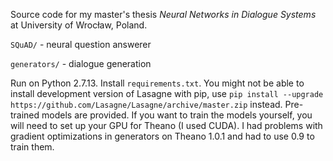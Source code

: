 Source code for my master's thesis *Neural Networks in Dialogue Systems* at University of Wrocław, Poland.

`SQuAD/` - neural question answerer

`generators/` - dialogue generation

Run on Python 2.7.13. Install `requirements.txt`. You might not be able to install development version of Lasagne with pip, use
`pip install --upgrade https://github.com/Lasagne/Lasagne/archive/master.zip` instead. Pre-trained models are provided. If you want to train the models yourself, you will need to set up your GPU for Theano (I used CUDA). I had problems with gradient optimizations in generators on Theano 1.0.1 and had to use 0.9 to train them.
